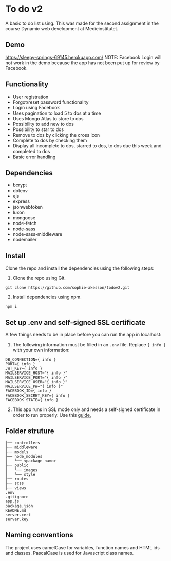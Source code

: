 # To do v2

A basic to do list using. This was made for the second assignment in the course Dynamic web development at Medieinstitutet.

## Demo
https://sleepy-springs-69145.herokuapp.com/
NOTE: Facebook Login will not work in the demo because the app has not been put up for review by Facebook.

## Functionality

- User registration
- Forgot/reset password functionality
- Login using Facebook
- Uses pagination to load 5 to dos at a time
- Uses Mongo Atlas to store to dos
- Possibility to add new to dos
- Possibility to star to dos
- Remove to dos by clicking the cross icon
- Complete to dos by checking them
- Display all incomplete to dos, starred to dos, to dos due this week and completed to dos
- Basic error handling

## Dependencies

- bcrypt
- dotenv
- ejs
- express
- jsonwebtoken
- luxon
- mongoose
- node-fetch
- node-sass
- node-sass-middleware
- nodemailer

##  Install

Clone the repo and install the dependencies using the following steps:

1. Clone the repo using Git.
```
git clone https://github.com/sophie-akesson/todov2.git
```

2. Install dependencies using npm.
```
npm i
```

## Set up .env and self-signed SSL certificate
A few things needs to be in place before you can run the app in localhost:

1. The following information must be filled in an `.env` file. Replace `{ info }` with your own information:
```
DB_CONNECTION={ info }
PORT={ info }
JWT_KEY={ info }
MAILSERVICE_HOST="{ info }"
MAILSERVICE_PORT="{ info }"
MAILSERVICE_USER="{ info }"
MAILSERVICE_PW="{ info }"
FACEBOOK_ID={ info }
FACEBOOK_SECRET_KEY={ info }
FACEBOOK_STATE={ info }
```

2. This app runs in SSL mode only and needs a self-signed certificate in order to run properly. Use this [guide.](https://flaviocopes.com/express-https-self-signed-certificate/ "https://flaviocopes.com/")

## Folder struture

```
├── controllers
├── middleware
├── models
├── node_modules
│   └── <package name>
├── public
│   └── images
│   └── style
├── routes
├── scss
├── views
.env
.gitignore
app.js
package.json
README.md
server.cert
server.key
```

## Naming conventions

The project uses camelCase for variables, function names and HTML ids and classes. PascalCase is used for Javascript class names.
